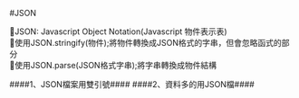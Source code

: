 #JSON




:pushpin:JSON: Javascript Object Notation(Javascript 物件表示表)<br>
:pushpin:使用JSON.stringify(物件);將物件轉換成JSON格式的字串，但會忽略函式的部分<br>
:pushpin:使用JSON.parse(JSON格式字串);將字串轉換成物件結構<br>

####1、JSON檔案用雙引號####
####2、資料多的用JSON檔####
```js

```
